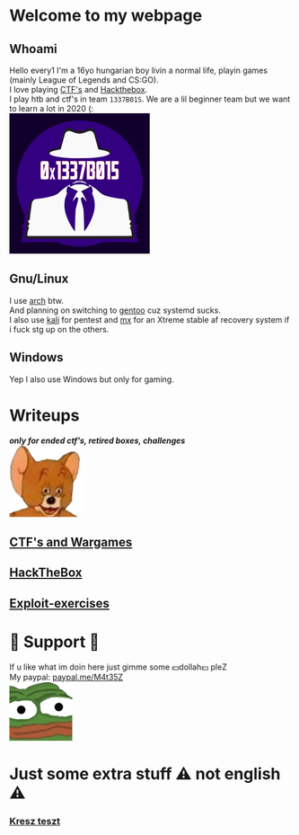 # Welcome to my webpage


## Whoami

Hello every1 I'm a 16yo hungarian boy livin a normal life, playin games (mainly League of Legends and CS:GO).  
I love playing [CTF's](https://ctftime.org/) and [Hackthebox](https://www.hackthebox.eu/profile/112519).  
I play htb and ctf's in team `1337B01S`. We are a lil beginner team but we want to learn a lot in 2020 (:  
[![1337B01S](1337B015_250.png)](https://ctftime.org/team/107200)

## Gnu/Linux

I use [arch](https://archlinux.org) btw.  
And planning on switching to [gentoo](https://gentoo.org) cuz systemd sucks.  
I also use [kali](https://kali.org) for pentest and [mx](https://mxlinux.org) for an Xtreme stable af recovery system if i fuck stg up on the others.

## Windows

Yep I also use Windows but only for gaming.

# Writeups
***only for ended ctf's, retired boxes, challenges***  
![jerrywheeze](jerrywheeze.png)
## [CTF's and Wargames](writeups/ctf)
## [HackTheBox](writeups/htb)
## [Exploit-exercises](writeups/ee)

# 🤑 Support 🤑
If u like what im doin here just gimme some 💵dollah💵 pleZ  
My paypal: [paypal.me/M4t35Z](https://www.paypal.me/M4t35Z)  
![peepoU](peepoU.png)

# Just some extra stuff ⚠️ not english ⚠️
### [Kresz teszt](learn/kresz-offline/index.html)


